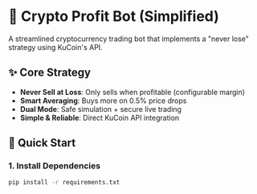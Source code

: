# 🤖 Crypto Profit Bot (Simplified)

A streamlined cryptocurrency trading bot that implements a "never lose" strategy using KuCoin's API.

## ✨ Core Strategy

- **Never Sell at Loss**: Only sells when profitable (configurable margin)
- **Smart Averaging**: Buys more on 0.5% price drops
- **Dual Mode**: Safe simulation + secure live trading
- **Simple & Reliable**: Direct KuCoin API integration

## 🚀 Quick Start

### 1. Install Dependencies
```bash
pip install -r requirements.txt